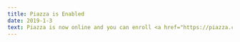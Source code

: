 ```yaml
---
title: Piazza is Enabled
date: 2019-1-3
text: Piazza is now online and you can enroll <a href="https://piazza.com/cmu/spring2019/15441641">here</a>.
---
```

